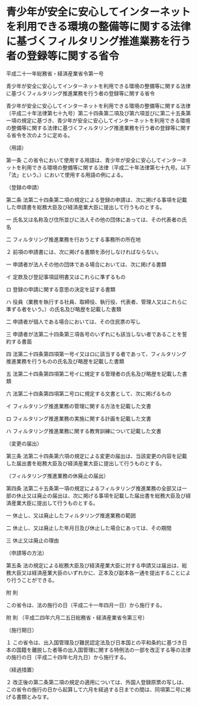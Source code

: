 # 青少年が安全に安心してインターネットを利用できる環境の整備等に関する法律に基づくフィルタリング推進業務を行う者の登録等に関する省令

平成二十一年総務省・経済産業省令第一号

青少年が安全に安心してインターネットを利用できる環境の整備等に関する法律に基づくフィルタリング推進業務を行う者の登録等に関する省令

青少年が安全に安心してインターネットを利用できる環境の整備等に関する法律（平成二十年法律第七十九号）第二十四条第二項及び第六項並びに第二十五条第一項の規定に基づき、青少年が安全に安心してインターネットを利用できる環境の整備等に関する法律に基づくフィルタリング推進業務を行う者の登録等に関する省令を次のように定める。

（用語）

第一条 この省令において使用する用語は、青少年が安全に安心してインターネットを利用できる環境の整備等に関する法律（平成二十年法律第七十九号。以下「法」という。）において使用する用語の例による。

（登録の申請）

第二条 法第二十四条第二項の規定による登録の申請は、次に掲げる事項を記載した申請書を総務大臣及び経済産業大臣に提出して行うものとする。

一 氏名又は名称及び住所並びに法人その他の団体にあっては、その代表者の氏名

二 フィルタリング推進業務を行おうとする事務所の所在地

２ 前項の申請書には、次に掲げる書類を添付しなければならない。

一 申請者が法人その他の団体である場合においては、次に掲げる書類

イ 定款及び登記事項証明書又はこれらに準ずるもの

ロ 登録の申請に関する意思の決定を証する書類

ハ 役員（業務を執行する社員、取締役、執行役、代表者、管理人又はこれらに準ずる者をいう。）の氏名及び略歴を記載した書類

二 申請者が個人である場合においては、その住民票の写し

三 申請者が法第二十四条第三項各号のいずれにも該当しない者であることを誓約する書面

四 法第二十四条第四項第一号イ又はロに該当する者であって、フィルタリング推進業務を行うものの氏名及び略歴を記載した書類

五 法第二十四条第四項第二号イに規定する管理者の氏名及び略歴を記載した書類

六 法第二十四条第四項第二号ロに規定する文書として、次に掲げるもの

イ フィルタリング推進業務の管理に関する方法を記載した文書

ロ フィルタリング推進業務の実施に関する計画を記載した文書

ハ フィルタリング推進業務に関する教育訓練について記載した文書

（変更の届出）

第三条 法第二十四条第六項の規定による変更の届出は、当該変更の内容を記載した届出書を総務大臣及び経済産業大臣に提出して行うものとする。

（フィルタリング推進業務の休廃止の届出）

第四条 法第二十五条第一項の規定によるフィルタリング推進業務の全部又は一部の休止又は廃止の届出は、次に掲げる事項を記載した届出書を総務大臣及び経済産業大臣に提出して行うものとする。

一 休止し、又は廃止したフィルタリング推進業務の範囲

二 休止し、又は廃止した年月日及び休止した場合にあっては、その期間

三 休止又は廃止の理由

（申請等の方法）

第五条 法の規定による総務大臣及び経済産業大臣に対する申請又は届出は、総務大臣又は経済産業大臣のいずれかに、正本及び副本各一通を提出することにより行うことができる。

附 則

この省令は、法の施行の日（平成二十一年四月一日）から施行する。

附 則 （平成二四年六月二五日総務省・経済産業省令第三号）

（施行期日）

１ この省令は、出入国管理及び難民認定法及び日本国との平和条約に基づき日本の国籍を離脱した者等の出入国管理に関する特例法の一部を改正する等の法律の施行の日（平成二十四年七月九日）から施行する。

（経過措置）

２ 改正後の第二条第二項の規定の適用については、外国人登録原票の写しは、この省令の施行の日から起算して六月を経過する日までの間は、同項第二号に掲げる書類とみなす。
